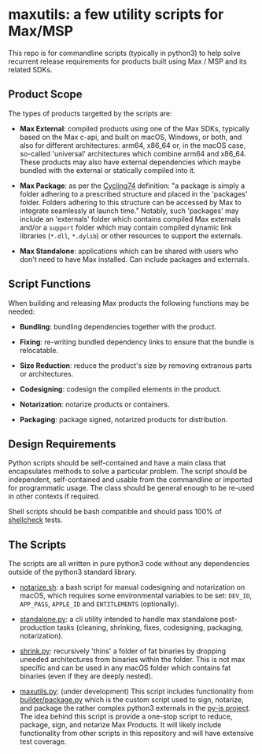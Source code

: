 # maxutils: a few utility scripts for Max/MSP

This repo is for commandline scripts (typically in python3) to help solve recurrent release requirements for products built using Max / MSP and its related SDKs.

## Product Scope

The types of products targetted by the scripts are:

- **Max External**: compiled products using one of the Max SDKs, typically based on the Max c-api, and built on macOS, Windows, or both, and also for different architectures: arm64, x86_64 or, in the macOS case, so-called 'universal' architectures which combine arm64 and x86_64. These products may also have external dependencies which maybe bundled with the external or statically compiled into it.

- **Max Package**: as per the [Cycling74](https://docs.cycling74.com/max8/vignettes/packages) definition: "a package is simply a folder adhering to a prescribed structure and placed in the 'packages' folder. Folders adhering to this structure can be accessed by Max to integrate seamlessly at launch time." Notably, such 'packages' may include an 'externals' folder which contains compiled Max externals and/or a `support` folder which may contain compiled dynamic link libraries (`*.dll`, `*.dylib`) or other resources to support the externals.

- **Max Standalone**: applications which can be shared with users who don't need to have Max installed. Can include packages and externals.

## Script Functions

When building and releasing Max products the following functions may be needed:

- **Bundling**: bundling dependencies together with the product.

- **Fixing**: re-writing bundled dependency links to ensure that the bundle is relocatable.

- **Size Reduction**: reduce the product's size by removing extranous parts or architectures.

- **Codesigning**: codesign the compiled elements in the product.

- **Notarization**: notarize products or containers.

- **Packaging**: package signed, notarized products for distribution.

## Design Requirements

Python scripts should be self-contained and have a main class that encapsulates methods to solve a particular problem. The script should be independent, self-contained and usable from the commandline or imported for programmatic usage. The class should be general enough to be re-used in other contexts if required.

Shell scripts should be bash compatible and should pass 100% of [shellcheck](https://www.shellcheck.net) tests.

## The Scripts

The scripts are all written in pure python3 code without any dependencies outside of the python3 standard library.

- [notarize.sh](notarize.sh): a bash script for manual codesigning and notarization on macOS, which requires some environmental variables to be set: `DEV_ID`, `APP_PASS`, `APPLE_ID` and `ENTITLEMENTS` (optionally).

- [standalone.py](standalone.py): a cli utility intended to handle max standalone post-production tasks (cleaning, shrinking, fixes, codesigning, packaging, notarization).

- [shrink.py](shrink.py): recursively 'thins' a folder of fat binaries by dropping uneeded architectures from binaries within the folder. This is not max specific and can be used in any macOS folder which contains fat binaries (even if they are deeply nested).

- [maxutils.py](maxutils.py): (under development) This script includes functionality from [builder/package.py](https://github.com/shakfu/py-js/tree/main/source/projects/py/builder) which is the custom script used to sign, notarize, and package the rather complex python3 externals in the [py-js project](https://github.com/shakfu/py-js). The idea behind this script is provide a one-stop script to reduce, package, sign, and notarize Max Products. It will likely include functionality from other scripts in this repository and will have extensive test coverage.
